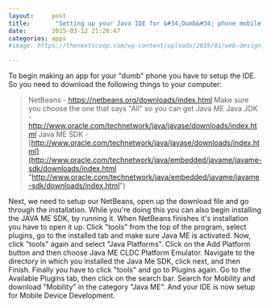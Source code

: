 ```yaml
---
layout:     post
title:       "Setting up your Java IDE for &#34;Dumb&#34; phone mobile apps"
date:       2015-03-12 21:26:47
categories: apps
#image: https://thenextscoop.com/wp-content/uploads/2019/01/web-design-2019.jpg

---
```

To begin making an app for your "dumb" phone you have to setup the IDE. So you need to download the following things to your computer: 

> NetBeans - <https://netbeans.org/downloads/index.html> Make sure you choose the one that says "All" so you can get Java ME Java JDK - <http://www.oracle.com/technetwork/java/javase/downloads/index.html> Java ME SDK - [http://www.oracle.com/technetwork/java/javase/downloads/index.html](http://www.oracle.com/technetwork/java/embedded/javame/javame-sdk/downloads/index.html "http://www.oracle.com/technetwork/java/embedded/javame/javame-sdk/downloads/index.html")

Next, we need to setup our NetBeans, open up the download file and go through the installation. While you're doing this you can also begin installing the JAVA ME SDK, by running it. When NetBeans finishes it's installation you have to open it up. Click "tools" from the top of the program, select plugins, go to the installed tab and make sure Java ME is activated. Now, click "tools" again and select "Java Platforms". Click on the Add Platform button and then choose Java ME CLDC Platform Emulator. Navigate to the directory in which you installed the Java Me SDK, click next, and then Finish. Finally you have to click "tools" and go to Plugins again. Go to the Available Plugins tab, then click on the search bar. Search for Mobility and download "Mobility" in the category "Java ME". And your IDE is now setup for Mobile Device Development.
